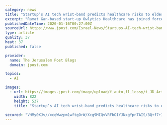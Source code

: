 ```yaml
---
category: news
title: "Startup’s AI tech wrist-band predicts healthcare risks to elderly"
excerpt: "Ramat Gan-based start-up Owlytics Healthcare has joined forces with Halma, a global group of lifesaving technology companies, to help senior citizens access its wristband healthcare monitoring device. Owlytics specializes in wearable-based analytics technology for the medical sector. The AI-based technology provides “remote patient-monitoring ..."
publishedDateTime: 2020-01-16T00:27:00Z
sourceUrl: https://www.jpost.com/Israel-News/Startups-AI-tech-wrist-band-predicts-healthcare-risks-to-elderly-614273
type: article
quality: 37
heat: 37
published: false

provider:
  name: The Jerusalem Post Blogs
  domain: jpost.com

topics:
  - AI

images:
  - url: https://images.jpost.com/image/upload/f_auto,fl_lossy/t_JD_ArticleMainImageFaceDetect/451937
    width: 822
    height: 537
    title: "Startup’s AI tech wrist-band predicts healthcare risks to elderly"

secured: "VHMy0XJv//xcqWwzpm1wftgOrW/Xcg9MIQvVRFbOIYJNxgYpnTAIS/3Q+f7+1pUVJE1y8khpGTafruKUatNRdWc1Ndtbbdaa6G5Z6jVFn2wyJdsAummoKZ8PpdP7h4I9tvQcKPf1ndHVaF7EG6U5ZGDTCMmJt9pIYHBx1LC5mOSVa7h98En/TLFTrTjq7tbd4+7K7oroCzNcdlQ4GXgEhtyFlQP3+spCMQ1QO6SuB9LgEeinZPVF1fulEc7k5Hw4keeylMXkO861zuFElHmireAwLuazUr9GfcGOZiQGz5f2ofQp3Q87Q1ET7Z1iO9vUEwBn2eRoIFTknmqHXZlCi66FJ0Zh+DZBDBHFgnEM7q0I++3R06fyhxALIcr/re0wLZqU3zEjgjgVAWgY+I6rNt8nbptqCr6x1ex3flA2Ltu3fYLRMDrqv8P/e4QB2vYKGoh5y77M8T3gDel3ziAI9g==;UQK+hngufX7KOSM0pvuCkA=="
---
```


